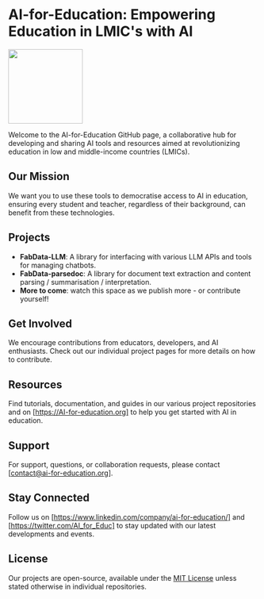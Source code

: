 # AI-for-Education: Empowering Education in LMIC's with AI

<img src="https://github.com/AI-for-Education/.github/assets/61157781/c0daa570-85b6-4c1e-8439-474da43b50c7" width="150" height="150">


Welcome to the AI-for-Education GitHub page, a collaborative hub for developing and sharing AI tools and resources aimed at revolutionizing education in low and middle-income countries (LMICs).
 


## Our Mission
We want you to use these tools to democratise access to AI in education, ensuring every student and teacher, regardless of their background, can benefit from these technologies.

## Projects
- **FabData-LLM**: A library for interfacing with various LLM APIs and tools for managing chatbots.
- **FabData-parsedoc**: A library for document text extraction and content parsing / summarisation / interpretation.
- **More to come**: watch this space as we publish more - or contribute yourself!

## Get Involved
We encourage contributions from educators, developers, and AI enthusiasts. Check out our individual project pages for more details on how to contribute.

## Resources
Find tutorials, documentation, and guides in our various project repositories and on [https://AI-for-education.org] to help you get started with AI in education.

## Support
For support, questions, or collaboration requests, please contact [contact@ai-for-education.org].

## Stay Connected
Follow us on [https://www.linkedin.com/company/ai-for-education/] and [https://twitter.com/AI_for_Educ] to stay updated with our latest developments and events.

## License
Our projects are open-source, available under the [MIT License](LICENSE.md) unless stated otherwise in individual repositories.
